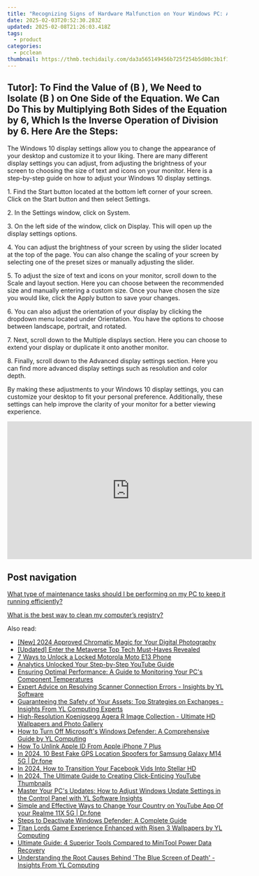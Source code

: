 ```yaml
---
title: "Recognizing Signs of Hardware Malfunction on Your Windows PC: A Guide by YL Computing"
date: 2025-02-03T20:52:30.283Z
updated: 2025-02-08T21:26:03.418Z
tags:
  - product
categories:
  - pcclean
thumbnail: https://thmb.techidaily.com/da3a565149456b725f254b5d80c3b1f1c06d74a5fc993d32dbb395957f6fba49.jpg
---
```


## Tutor]: To Find the Value of \(B \), We Need to Isolate \(B \) on One Side of the Equation. We Can Do This by Multiplying Both Sides of the Equation by 6, Which Is the Inverse Operation of Division by 6. Here Are the Steps:

The Windows 10 display settings allow you to change the appearance of your desktop and customize it to your liking. There are many different display settings you can adjust, from adjusting the brightness of your screen to choosing the size of text and icons on your monitor. Here is a step-by-step guide on how to adjust your Windows 10 display settings. 

1\. Find the Start button located at the bottom left corner of your screen. Click on the Start button and then select Settings.

2\. In the Settings window, click on System.

3\. On the left side of the window, click on Display. This will open up the display settings options. 

4\. You can adjust the brightness of your screen by using the slider located at the top of the page. You can also change the scaling of your screen by selecting one of the preset sizes or manually adjusting the slider.

5\. To adjust the size of text and icons on your monitor, scroll down to the Scale and layout section. Here you can choose between the recommended size and manually entering a custom size. Once you have chosen the size you would like, click the Apply button to save your changes.

6\. You can also adjust the orientation of your display by clicking the dropdown menu located under Orientation. You have the options to choose between landscape, portrait, and rotated.

7\. Next, scroll down to the Multiple displays section. Here you can choose to extend your display or duplicate it onto another monitor.

8\. Finally, scroll down to the Advanced display settings section. Here you can find more advanced display settings such as resolution and color depth. 

By making these adjustments to your Windows 10 display settings, you can customize your desktop to fit your personal preference. Additionally, these settings can help improve the clarity of your monitor for a better viewing experience.

<!-- affiliate ads begin -->
<iframe width="560" height="315" src="https://www.youtube.com/embed/ITtcSWvS8bo?si=4M4BfMgaabrW6148" title="YouTube video player" frameborder="0" allow="accelerometer; autoplay; clipboard-write; encrypted-media; gyroscope; picture-in-picture; web-share" referrerpolicy="strict-origin-when-cross-origin" allowfullscreen></iframe>
<!-- affiliate ads end -->

## Post navigation

[What type of maintenance tasks should I be performing on my PC to keep it running efficiently?](https://tools.techidaily.com/pcclean/products/)

[What is the best way to clean my computer’s registry?](https://tools.techidaily.com/pcclean/products/)

<ins class="adsbygoogle"
     style="display:block"
     data-ad-format="autorelaxed"
     data-ad-client="ca-pub-7571918770474297"
     data-ad-slot="1223367746"></ins>

<ins class="adsbygoogle"
     style="display:block"
     data-ad-client="ca-pub-7571918770474297"
     data-ad-slot="8358498916"
     data-ad-format="auto"
     data-full-width-responsive="true"></ins>

<span class="atpl-alsoreadstyle">Also read:</span>
<div><ul>
<li><a href="https://fox-access.techidaily.com/new-2024-approved-chromatic-magic-for-your-digital-photography/"><u>[New] 2024 Approved Chromatic Magic for Your Digital Photography</u></a></li>
<li><a href="https://fox-http.techidaily.com/updated-enter-the-metaverse-top-tech-must-haves-revealed/"><u>[Updated] Enter the Metaverse Top Tech Must-Haves Revealed</u></a></li>
<li><a href="https://android-unlock.techidaily.com/7-ways-to-unlock-a-locked-motorola-moto-e13-phone-by-drfone-android/"><u>7 Ways to Unlock a Locked Motorola Moto E13 Phone</u></a></li>
<li><a href="https://youtube-video-recordings.techidaily.com/analytics-unlocked-your-step-by-step-youtube-guide/"><u>Analytics Unlocked Your Step-by-Step YouTube Guide</u></a></li>
<li><a href="https://win-hot.techidaily.com/ensuring-optimal-performance-a-guide-to-monitoring-your-pcs-component-temperatures/"><u>Ensuring Optimal Performance: A Guide to Monitoring Your PC's Component Temperatures</u></a></li>
<li><a href="https://win-hot.techidaily.com/expert-advice-on-resolving-scanner-connection-errors-insights-by-yl-software/"><u>Expert Advice on Resolving Scanner Connection Errors - Insights by YL Software</u></a></li>
<li><a href="https://win-hot.techidaily.com/guaranteeing-the-safety-of-your-assets-top-strategies-on-exchanges-insights-from-yl-computing-experts/"><u>Guaranteeing the Safety of Your Assets: Top Strategies on Exchanges - Insights From YL Computing Experts</u></a></li>
<li><a href="https://win-hot.techidaily.com/high-resolution-koenigsegg-agera-r-image-collection-ultimate-hd-wallpapers-and-photo-gallery/"><u>High-Resolution Koenigsegg Agera R Image Collection - Ultimate HD Wallpapers and Photo Gallery</u></a></li>
<li><a href="https://win-hot.techidaily.com/how-to-turn-off-microsofts-windows-defender-a-comprehensive-guide-by-yl-computing/"><u>How to Turn Off Microsoft's Windows Defender: A Comprehensive Guide by YL Computing</u></a></li>
<li><a href="https://apple-account.techidaily.com/how-to-unlink-apple-id-from-apple-iphone-7-plus-by-drfone-ios/"><u>How To Unlink Apple ID From Apple iPhone 7 Plus</u></a></li>
<li><a href="https://change-location.techidaily.com/in-2024-10-best-fake-gps-location-spoofers-for-samsung-galaxy-m14-5g-drfone-by-drfone-virtual-android/"><u>In 2024, 10 Best Fake GPS Location Spoofers for Samsung Galaxy M14 5G | Dr.fone</u></a></li>
<li><a href="https://facebook-clips.techidaily.com/in-2024-how-to-transition-your-facebook-vids-into-stellar-hd/"><u>In 2024, How to Transition Your Facebook Vids Into Stellar HD</u></a></li>
<li><a href="https://youtube-stream.techidaily.com/in-2024-the-ultimate-guide-to-creating-click-enticing-youtube-thumbnails/"><u>In 2024, The Ultimate Guide to Creating Click-Enticing YouTube Thumbnails</u></a></li>
<li><a href="https://win-hot.techidaily.com/master-your-pcs-updates-how-to-adjust-windows-update-settings-in-the-control-panel-with-yl-software-insights/"><u>Master Your PC's Updates: How to Adjust Windows Update Settings in the Control Panel with YL Software Insights</u></a></li>
<li><a href="https://location-social.techidaily.com/simple-and-effective-ways-to-change-your-country-on-youtube-app-of-your-realme-11x-5g-drfone-by-drfone-virtual-android/"><u>Simple and Effective Ways to Change Your Country on YouTube App Of your Realme 11X 5G | Dr.fone</u></a></li>
<li><a href="https://win-hot.techidaily.com/steps-to-deactivate-windows-defender-a-complete-guide/"><u>Steps to Deactivate Windows Defender: A Complete Guide</u></a></li>
<li><a href="https://win-hot.techidaily.com/titan-lords-game-experience-enhanced-with-risen-3-wallpapers-by-yl-computing/"><u>Titan Lords Game Experience Enhanced with Risen 3 Wallpapers by YL Computing</u></a></li>
<li><a href="https://win-deluxe.techidaily.com/ultimate-guide-4-superior-tools-compared-to-minitool-power-data-recovery/"><u>Ultimate Guide: 4 Superior Tools Compared to MiniTool Power Data Recovery</u></a></li>
<li><a href="https://win-hot.techidaily.com/understanding-the-root-causes-behind-the-blue-screen-of-death-insights-from-yl-computing/"><u>Understanding the Root Causes Behind 'The Blue Screen of Death' - Insights From YL Computing</u></a></li>
</ul></div>

